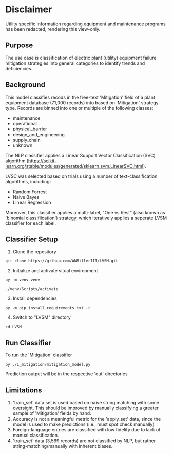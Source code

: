 
# Disclaimer
Utility specific information regarding equipment and maintenance programs has been redacted, rendering this view-only.

## Purpose
The use case is classification of electric plant (utility) equipment failure mitigation strategies into general categories to identify trends and deficiencies.

## Background

This model classifies recods in the free-text 'Mitigation' field of a plant equipment database (71,000 records) into based on 'Mitigation' strategy type. Records are binned into one or multiple of the following classes:

- maintenance	
- operational	
- physical_barrier	
- design_and_engineering	
- supply_chain
- unknown

The NLP classifier applies a Linear Support Vector Classification (SVC) algorithm (https://scikit-learn.org/stable/modules/generated/sklearn.svm.LinearSVC.html).

LVSC was selected based on trials using a number of text-classification algorithms, including:

- Random Forrest
- Naive Bayes
- Linear Regression

Moreover, this classifier applies a multi-label, "One vs Rest" (also known as 'binomial classifiication') strategy, which iteratively applies a seperate LVSM classifier for each label.

## Classifier Setup

1. Clone the repository

`git clone https://github.com/ANMillerIII/LVSM.git`

2. Initialize and activate vitual environment 

`py -m venv venv`

`./venv/Scripts/activate`

3. Install dependencies

`py -m pip install requirements.txt -r`

4. Switch to "LVSM" directory

`cd LVSM`

## Run Classifier

To run the 'Mitigation' classifier

`py ./1_mitigation/mitigation_model.py`

Prediction output will be in the respective 'out' directories

## Limitations

1. 'train_set' data set is used based on naive string matching with some oversight. This should be improved by manually classifying a greater sample of 'Mitigation' fields by hand.
2. Accuracy is not a meaningful metric for the 'apply_set' data, since the model is used to make predictions (i.e., must spot check manually)
3. Foreign-language entries are classified with low fidelity due to lack of manual classification.
4. 'train_set' data (3,569 records) are not classified by NLP, but rather string-matching/manually with inherent biases.
